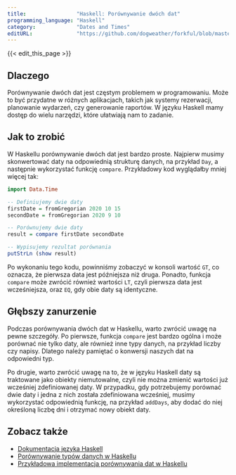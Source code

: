```yaml
---
title:                "Haskell: Porównywanie dwóch dat"
programming_language: "Haskell"
category:             "Dates and Times"
editURL:              "https://github.com/dogweather/forkful/blob/master/content/pl/haskell/comparing-two-dates.md"
---
```


{{< edit_this_page >}}

## Dlaczego

Porównywanie dwóch dat jest częstym problemem w programowaniu. Może to być przydatne w różnych aplikacjach, takich jak systemy rezerwacji, planowanie wydarzeń, czy generowanie raportów. W języku Haskell mamy dostęp do wielu narzędzi, które ułatwiają nam to zadanie.

## Jak to zrobić

W Haskellu porównywanie dwóch dat jest bardzo proste. Najpierw musimy skonwertować daty na odpowiednią strukturę danych, na przykład ```Day```, a następnie wykorzystać funkcję ```compare```. Przykładowy kod wyglądałby mniej więcej tak:

```Haskell
import Data.Time

-- Definiujemy dwie daty
firstDate = fromGregorian 2020 10 15
secondDate = fromGregorian 2020 9 10

-- Porównujemy dwie daty
result = compare firstDate secondDate

-- Wypisujemy rezultat porównania
putStrLn (show result)
```

Po wykonaniu tego kodu, powinniśmy zobaczyć w konsoli wartość ```GT```, co oznacza, że pierwsza data jest późniejsza niż druga. Ponadto, funkcja ```compare``` może zwrócić również wartości ```LT```, czyli pierwsza data jest wcześniejsza, oraz ```EQ```, gdy obie daty są identyczne.

## Głębszy zanurzenie

Podczas porównywania dwóch dat w Haskellu, warto zwrócić uwagę na pewne szczegóły. Po pierwsze, funkcja ```compare``` jest bardzo ogólna i może porównać nie tylko daty, ale również inne typy danych, na przykład liczby czy napisy. Dlatego należy pamiętać o konwersji naszych dat na odpowiedni typ.

Po drugie, warto zwrócić uwagę na to, że w języku Haskell daty są traktowane jako obiekty niemutowalne, czyli nie można zmienić wartości już wcześniej zdefiniowanej daty. W przypadku, gdy potrzebujemy porównać dwie daty i jedna z nich została zdefiniowana wcześniej, musimy wykorzystać odpowiednią funkcję, na przykład ```addDays```, aby dodać do niej określoną liczbę dni i otrzymać nowy obiekt daty.

## Zobacz także

- [Dokumentacja języka Haskell](https://www.haskell.org/documentation/)
- [Porównywanie typów danych w Haskellu](https://wiki.haskell.org/Type_compatibility_and_equality)
- [Przykładowa implementacja porównywania dat w Haskellu](https://rosettacode.org/wiki/Compare_dates)
